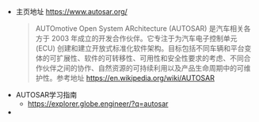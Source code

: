 - 主页地址 https://www.autosar.org/
  > AUTOmotive Open System ARchitecture (AUTOSAR) 是汽车相关各方于 2003 年成立的开发合作伙伴。它专注于为汽车电子控制单元 (ECU) 创建和建立开放式标准化软件架构。目标包括不同车辆和平台变体的可扩展性、软件的可转移性、可用性和安全性要求的考虑、不同合作伙伴之间的协作、自然资源的可持续利用以及产品生命周期中的可维护性。参考地址 https://en.wikipedia.org/wiki/AUTOSAR
- AUTOSAR学习指南
	- https://explorer.globe.engineer/?q=autosar
-